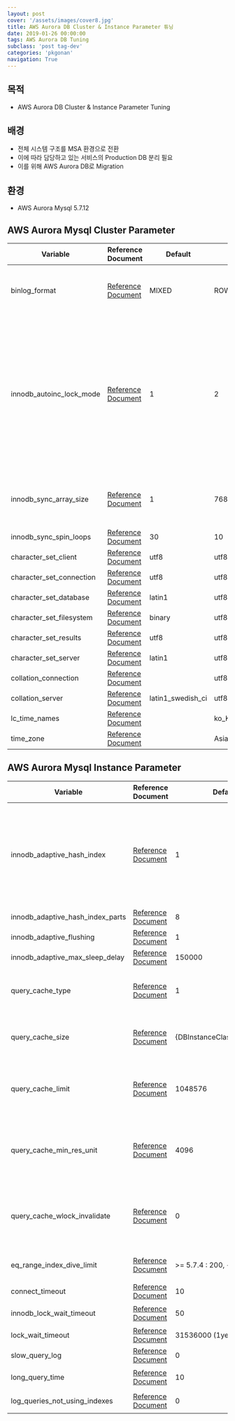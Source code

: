 ```yaml
---
layout: post
cover: '/assets/images/cover8.jpg'
title: AWS Aurora DB Cluster & Instance Parameter 튜닝
date: 2019-01-26 00:00:00
tags: AWS Aurora DB Tuning
subclass: 'post tag-dev'
categories: 'pkgonan' 
navigation: True
---
```


## 목적
* AWS Aurora DB Cluster & Instance Parameter Tuning


## 배경
* 전체 시스템 구조를 MSA 환경으로 전환
* 이에 따라 담당하고 있는 서비스의 Production DB 분리 필요
* 이를 위해 AWS Aurora DB로 Migration


## 환경
* AWS Aurora Mysql 5.7.12


## AWS Aurora Mysql Cluster Parameter

| Variable | Reference Document | Default | Override | 비고 |
|---------|---------|---------|---------|---------|
| binlog_format | [Reference Document](https://dev.mysql.com/doc/refman/5.7/en/replication-options-binary-log.html#sysvar_binlog_format) | MIXED | ROW | innodb_autoinc_lock_mode 2 를 위해 ROW로 지정 필요 (Statement 는 위험성 존재), mysql 5.7.7 부터 ROW가 default |
| innodb_autoinc_lock_mode | [Reference Document](https://dev.mysql.com/doc/refman/5.7/en/innodb-auto-increment-handling.html) | 1 | 2 | Simple Insert는 성능 변화가 없다. 몇줄이 Insert 될지 미리 알 수 없는 Bulk Insert 문에서 성능이 개선된다. [what-is-innodb_autoinc_lock_mode-and-why-should-i-care](https://www.percona.com/blog/2017/07/26/what-is-innodb_autoinc_lock_mode-and-why-should-i-care/) PK Autoincrement시 1,2,3,4,5가 아닌 1,2,5,6,8 처럼 건너 뛰며 증가할 수 있어 PK 값의 증가 속도가 가속화된다. 따라서, PK의 Type을 int -> bigint에 대한 고려가 필요하다. binlog_format을 ROW로 지정해야 안전하다. [MySQL – InnoDB Auto Increment 성능 최적화](https://www.letmecompile.com/mysql-innodb-auto-increment-성능-최적화/) |
| innodb_sync_array_size | [Reference Document](https://dev.mysql.com/doc/refman/5.7/en/innodb-parameters.html#sysvar_innodb_sync_array_size) | 1 | 768 | Increasing the value is recommended for workloads that frequently produce a large number of waiting threads, typically greater than 768. |
| innodb_sync_spin_loops | [Reference Document](https://dev.mysql.com/doc/refman/5.7/en/innodb-parameters.html#sysvar_innodb_sync_spin_loops) | 30 | 10 | [MySQL CPU Saturation Analysis](http://small-dbtalk.blogspot.com/2016/06/) |
| character_set_client | [Reference Document](https://dev.mysql.com/doc/refman/5.7/en/server-system-variables.html#sysvar_character_set_client) | utf8 | utf8mb4 | |
| character_set_connection | [Reference Document](https://dev.mysql.com/doc/refman/5.7/en/server-system-variables.html#sysvar_character_set_connection) | utf8 | utf8mb4 | |
| character_set_database | [Reference Document](https://dev.mysql.com/doc/refman/5.7/en/server-system-variables.html#sysvar_character_set_database) | latin1 | utf8mb4 | |
| character_set_filesystem | [Reference Document](https://dev.mysql.com/doc/refman/5.7/en/server-system-variables.html#sysvar_character_set_filesystem) | binary | utf8mb4 | |
| character_set_results | [Reference Document](https://dev.mysql.com/doc/refman/5.7/en/server-system-variables.html#sysvar_character_set_results) | utf8 | utf8mb4 | |
| character_set_server | [Reference Document](https://dev.mysql.com/doc/refman/5.7/en/server-system-variables.html#sysvar_character_set_server) | latin1 | utf8mb4 | |
| collation_connection | [Reference Document](https://dev.mysql.com/doc/refman/5.7/en/server-system-variables.html#sysvar_collation_connection) | | utf8mb4_unicode_ci | |
| collation_server | [Reference Document](https://dev.mysql.com/doc/refman/5.7/en/server-system-variables.html#sysvar_collation_server) | latin1_swedish_ci | utf8mb4_unicode_ci | |
| lc_time_names | [Reference Document](https://dev.mysql.com/doc/refman/5.7/en/server-system-variables.html#sysvar_lc_time_names) | | ko_KR | |
| time_zone | [Reference Document](https://dev.mysql.com/doc/refman/5.7/en/server-system-variables.html#sysvar_time_zone) | | Asia/Seoul | |


## AWS Aurora Mysql Instance Parameter

| Variable | Reference Document | Default | Override | 비고 |
|---------|---------|---------|---------|---------|
| innodb_adaptive_hash_index | [Reference Document](https://dev.mysql.com/doc/refman/5.7/en/innodb-parameters.html#sysvar_innodb_adaptive_hash_index) | 1 |  | default 설정 유지, default ON, 자주 사용하는 PK 접근에 대해 O(logN) -> O(1)로 접근하여 성능 향상, Drop Table시 Hash 메모리 정리 작업으로 인해 쿼리 처리량이 떨어져 장애 발생 가능, 따라서 트래픽이 적은 시간에 Drop Table 수행 필요. [kakao-adaptive-hash-index](http://tech.kakao.com/2016/04/07/innodb-adaptive-hash-index/) [innodb-adaptive-hash](https://dev.mysql.com/doc/refman/5.7/en/innodb-adaptive-hash.html) [mysql-57-mutex](http://small-dbtalk.blogspot.com/2015/11/mysql-57-mutex.html) |
| innodb_adaptive_hash_index_parts | [Reference Document](https://dev.mysql.com/doc/refman/5.7/en/innodb-parameters.html#sysvar_innodb_adaptive_hash_index_parts) | 8 |  | default 설정 유지 |
| innodb_adaptive_flushing | [Reference Document](https://dev.mysql.com/doc/refman/5.7/en/innodb-parameters.html#sysvar_innodb_adaptive_flushing) | 1 |  | default 설정 유지 |
| innodb_adaptive_max_sleep_delay | [Reference Document](https://dev.mysql.com/doc/refman/5.7/en/innodb-parameters.html#sysvar_innodb_adaptive_max_sleep_delay) | 150000 |  | default 설정 유지 |
| query_cache_type | [Reference Document](https://dev.mysql.com/doc/refman/5.7/en/server-system-variables.html#sysvar_query_cache_type) | 1 | 0 | The query cache is deprecated as of MySQL 5.7.20, and is removed in MySQL 8.0. Deprecation includes [query_cache_type.](https://dev.mysql.com/doc/refman/5.7/en/server-system-variables.html#sysvar_query_cache_type) |
| query_cache_size | [Reference Document](https://dev.mysql.com/doc/refman/5.7/en/server-system-variables.html#sysvar_query_cache_size) | {DBInstanceClassMemory/24} | 0 | The query cache is deprecated as of MySQL 5.7.20, and is removed in MySQL 8.0. Deprecation includes [query_cache_size.](https://dev.mysql.com/doc/refman/5.7/en/server-system-variables.html#sysvar_query_cache_size) |
| query_cache_limit | [Reference Document](https://dev.mysql.com/doc/refman/5.7/en/server-system-variables.html#sysvar_query_cache_limit) | 1048576 |  | 변경 없음(=Aurora MySQL 5.7 default) The query cache is deprecated as of MySQL 5.7.20, and is removed in MySQL 8.0. Deprecation includes [query_cache_limit.](https://dev.mysql.com/doc/refman/5.7/en/server-system-variables.html#sysvar_query_cache_limit) |
| query_cache_min_res_unit | [Reference Document](https://dev.mysql.com/doc/refman/5.7/en/server-system-variables.html#sysvar_query_cache_min_res_unit) | 4096 |  | 변경 없음(=Aurora MySQL 5.7 default) The query cache is deprecated as of MySQL 5.7.20, and is removed in MySQL 8.0. Deprecation includes [query_cache_min_res_unit.](https://dev.mysql.com/doc/refman/5.7/en/server-system-variables.html#sysvar_query_cache_min_res_unit) |
| query_cache_wlock_invalidate | [Reference Document](	https://dev.mysql.com/doc/refman/5.7/en/server-system-variables.html#sysvar_query_cache_wlock_invalidate) | 0 |  | 변경 없음(=Aurora MySQL 5.7 default) The query cache is deprecated as of MySQL 5.7.20, and is removed in MySQL 8.0. Deprecation includes [query_cache_wlock_invalidate.](https://dev.mysql.com/doc/refman/5.7/en/server-system-variables.html#sysvar_query_cache_wlock_invalidate) |
| eq_range_index_dive_limit | [Reference Document](https://dev.mysql.com/doc/refman/5.7/en/server-system-variables.html#sysvar_eq_range_index_dive_limit) | >= 5.7.4 : 200, <= 5.7.3 : 10 | 200 | index statistics 대신 index dive를 더 활용하도록 200 설정 [index-range-scan](http://small-dbtalk.blogspot.com/2016/02/mysql56-inval1-valn-index-range-scan.html) |
| connect_timeout | [Reference Document](https://dev.mysql.com/doc/refman/5.7/en/server-system-variables.html#sysvar_connect_timeout) | 10 | 5 |  |
| innodb_lock_wait_timeout | [Reference Document](https://dev.mysql.com/doc/refman/5.7/en/innodb-parameters.html#sysvar_innodb_lock_wait_timeout) | 50 | 5 | Innodb Record Lock에만 적용되며 Table Lock에는 적용되지 않음 |
| lock_wait_timeout | [Reference Document](https://dev.mysql.com/doc/refman/5.7/en/server-system-variables.html#sysvar_lock_wait_timeout) | 31536000 (1year) | 3600 (1hour) |  |
| slow_query_log | [Reference Document](https://dev.mysql.com/doc/refman/5.7/en/server-system-variables.html#sysvar_slow_query_log) | 0 | 1 | Slow Query Logging 여부 |
| long_query_time | [Reference Document](https://dev.mysql.com/doc/refman/5.7/en/server-system-variables.html#sysvar_long_query_time) | 10 | 3 | 해당 초를 지난 쿼리에 대해 Slow Query Logging을 한다 |
| log_queries_not_using_indexes | [Reference Document](https://dev.mysql.com/doc/refman/5.7/en/server-system-variables.html#sysvar_log_queries_not_using_indexes) | 0 |  | 인덱스를 타지 않는 쿼리 로깅 여부 - 필요한 경우 1로 설정한다 |


